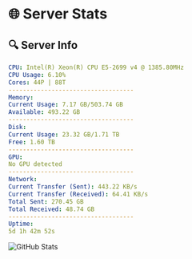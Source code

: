 # 🌐 Server Stats
## 🔍 Server Info
```yaml
CPU: Intel(R) Xeon(R) CPU E5-2699 v4 @ 1385.80MHz
CPU Usage: 6.10%
Cores: 44P | 88T
-----------------------------------
Memory:
Current Usage: 7.17 GB/503.74 GB
Available: 493.22 GB
-----------------------------------
Disk:
Current Usage: 23.32 GB/1.71 TB
Free: 1.60 TB
-----------------------------------
GPU:
No GPU detected
-----------------------------------
Network:
Current Transfer (Sent): 443.22 KB/s
Current Transfer (Received): 64.41 KB/s
Total Sent: 270.45 GB
Total Received: 48.74 GB
-----------------------------------
Uptime:
5d 1h 42m 52s
```
![GitHub Stats](https://img.shields.io/badge/Updated-2025-04-24_18:51:40-blue)